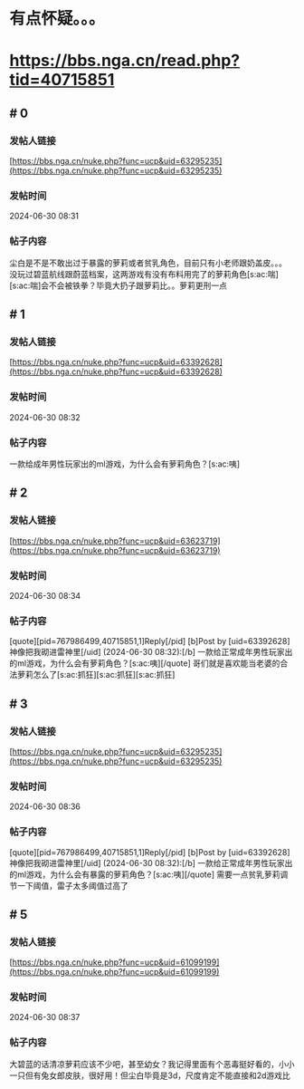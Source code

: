 # 有点怀疑。。。
# https://bbs.nga.cn/read.php?tid=40715851

## \# 0
### 发帖人链接
[https://bbs.nga.cn/nuke.php?func=ucp&uid=63295235](https://bbs.nga.cn/nuke.php?func=ucp&uid=63295235)
### 发帖时间
2024-06-30 08:31
### 帖子内容
尘白是不是不敢出过于暴露的萝莉或者贫乳角色，目前只有小老师跟奶盖皮。。。
没玩过碧蓝航线跟蔚蓝档案，这两游戏有没有布料用完了的萝莉角色[s:ac:喘][s:ac:喘]会不会被铁拳？毕竟大扔子跟萝莉比。。萝莉更刑一点
## \# 1
### 发帖人链接
[https://bbs.nga.cn/nuke.php?func=ucp&uid=63392628](https://bbs.nga.cn/nuke.php?func=ucp&uid=63392628)
### 发帖时间
2024-06-30 08:32
### 帖子内容
一款给成年男性玩家出的ml游戏，为什么会有萝莉角色？[s:ac:咦]
## \# 2
### 发帖人链接
[https://bbs.nga.cn/nuke.php?func=ucp&uid=63623719](https://bbs.nga.cn/nuke.php?func=ucp&uid=63623719)
### 发帖时间
2024-06-30 08:34
### 帖子内容
[quote][pid=767986499,40715851,1]Reply[/pid] [b]Post by [uid=63392628]神像把我砌进雷神里[/uid] (2024-06-30 08:32):[/b]
一款给正常成年男性玩家出的ml游戏，为什么会有萝莉角色？[s:ac:咦][/quote]
哥们就是喜欢能当老婆的合法萝莉怎么了[s:ac:抓狂][s:ac:抓狂][s:ac:抓狂]
## \# 3
### 发帖人链接
[https://bbs.nga.cn/nuke.php?func=ucp&uid=63295235](https://bbs.nga.cn/nuke.php?func=ucp&uid=63295235)
### 发帖时间
2024-06-30 08:36
### 帖子内容
[quote][pid=767986499,40715851,1]Reply[/pid] [b]Post by [uid=63392628]神像把我砌进雷神里[/uid] (2024-06-30 08:32):[/b]
一款给正常成年男性玩家出的ml游戏，为什么会有暴露的萝莉角色？[s:ac:咦][/quote]
需要一点贫乳萝莉调节一下阈值，雷子太多阈值过高了
## \# 5
### 发帖人链接
[https://bbs.nga.cn/nuke.php?func=ucp&uid=61099199](https://bbs.nga.cn/nuke.php?func=ucp&uid=61099199)
### 发帖时间
2024-06-30 08:37
### 帖子内容
大碧蓝的话清凉萝莉应该不少吧，甚至幼女？我记得里面有个恶毒挺好看的，小小一只但有兔女郎皮肤，很好用！但尘白毕竟是3d，尺度肯定不能直接和2d游戏比

